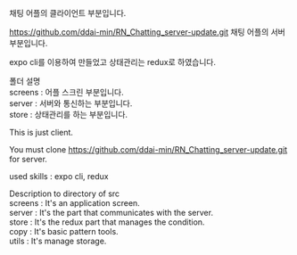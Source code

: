 채팅 어플의 클라이언트 부분입니다.    

https://github.com/ddai-min/RN_Chatting_server-update.git 채팅 어플의 서버 부분입니다.    

expo cli를 이용하여 만들었고 상태관리는 redux로 하였습니다.    

폴더 설명  
screens : 어플 스크린 부분입니다.  
server : 서버와 통신하는 부분입니다.  
store : 상태관리를 하는 부분입니다.    

This is just client.    

You must clone https://github.com/ddai-min/RN_Chatting_server-update.git for server.    

used skills : expo cli, redux    

Description to directory of src  
screens : It's an application screen.  
server : It's the part that communicates with the server.  
store : It's the redux part that manages the condition.  
copy : It's basic pattern tools.  
utils : It's manage storage.  
